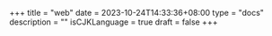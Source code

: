 +++
title = "web"
date = 2023-10-24T14:33:36+08:00
type = "docs"
description = ""
isCJKLanguage = true
draft = false
+++